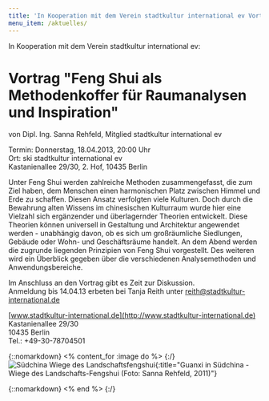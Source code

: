```yaml
---
title: 'In Kooperation mit dem Verein stadtkultur international ev Vortrag "Feng Shui als Methodenkoffer für Raumanalysen und Inspiration"'
menu_item: /aktuelles/
---
```


In Kooperation mit dem Verein stadtkultur international ev:

#  Vortrag "Feng Shui als Methodenkoffer für Raumanalysen und Inspiration"

von Dipl. Ing. Sanna Rehfeld, Mitglied stadtkultur international ev


Termin: Donnerstag, 18.04.2013, 20:00 Uhr<br>
Ort: ski stadtkultur international ev<br>Kastanienallee 29/30, 2. Hof, 10435 Berlin


Unter Feng Shui werden zahlreiche Methoden zusammengefasst, die zum Ziel haben, dem Menschen einen harmonischen Platz zwischen Himmel und Erde zu schaffen. Diesen Ansatz verfolgten viele Kulturen. Doch durch die Bewahrung alten Wissens im chinesischen Kulturraum wurde hier eine Vielzahl sich ergänzender und überlagernder Theorien entwickelt. Diese Theorien können universell in Gestaltung und Architektur angewendet werden - unabhängig davon, ob es sich um großräumliche Siedlungen, Gebäude oder Wohn- und Geschäftsräume handelt. An dem Abend werden die zugrunde liegenden Prinzipien von Feng Shui vorgestellt. Des weiteren wird ein Überblick gegeben über die verschiedenen Analysemethoden und Anwendungsbereiche.


Im Anschluss an den Vortrag gibt es Zeit zur Diskussion.<br>
Anmeldung bis 14.04.13 erbeten bei Tanja Reith unter <reith@stadtkultur-international.de>

[www.stadtkultur-international.de](http://www.stadtkultur-international.de)<br>
Kastanienallee 29/30<br>
10435 Berlin<br>
Tel.: +49-30-78704501




{::nomarkdown}
<% content_for :image do %>
{:/}
![Südchina Wiege des Landschaftsfengshui](/images/suedchina-wiege-des-landschaftsfengshui.jpg){:title="Guanxi in Südchina - Wiege des Landschafts-Fengshui (Foto: Sanna Rehfeld, 2011)"}

{::nomarkdown}
<% end %>
{:/}
